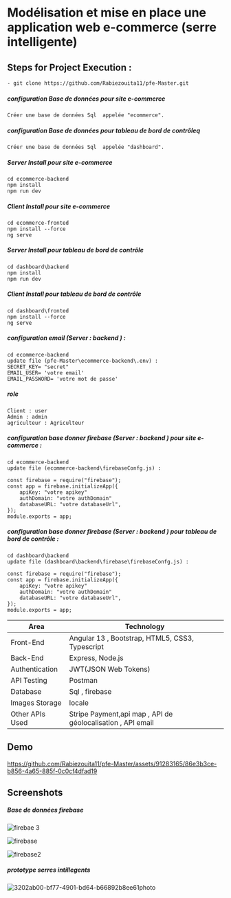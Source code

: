 
# Modélisation et mise en place une application web e-commerce (serre intelligente)

## Steps for Project Execution :
```
- git clone https://github.com/Rabiezouita11/pfe-Master.git
```

##### configuration Base de données  pour site e-commerce
```
Créer une base de données Sql  appelée "ecommerce".
```


##### configuration Base de données  pour tableau de bord de contrôleq 
```
Créer une base de données Sql  appelée "dashboard".
```


##### Server Install pour site e-commerce
```
cd ecommerce-backend  
npm install 
npm run dev 
```
##### Client Install  pour site e-commerce
```
cd ecommerce-fronted
npm install --force
ng serve 
```
##### Server Install pour  tableau de bord de contrôle
```
cd dashboard\backend
npm install 
npm run dev 
```
##### Client Install  pour tableau de bord de contrôle
```
cd dashboard\fronted
npm install --force
ng serve
```

##### configuration email (Server : backend ) : 
```
cd ecommerce-backend
update file (pfe-Master\ecommerce-backend\.env) :
SECRET_KEY= "secret"
EMAIL_USER= 'votre email'
EMAIL_PASSWORD= 'votre mot de passe'
```
##### role 
```
Client : user
Admin : admin
agriculteur : Agriculteur
```

##### configuration base donner  firebase (Server : backend ) pour site e-commerce : 
```
cd ecommerce-backend
update file (ecommerce-backend\firebaseConfg.js) :

const firebase = require("firebase");
const app = firebase.initializeApp({
    apiKey: "votre apikey"
    authDomain: "votre authDomain"
    databaseURL: "votre databaseUrl",
});
module.exports = app;
```
##### configuration base donner  firebase (Server : backend ) pour tableau de bord de contrôle : 
```
cd dashboard\backend
update file (dashboard\backend\firebase\firebaseConfg.js) :

const firebase = require("firebase");
const app = firebase.initializeApp({
    apiKey: "votre apikey"
    authDomain: "votre authDomain"
    databaseURL: "votre databaseUrl",
});
module.exports = app;
```


<table>
<thead>
<tr>
<th>Area</th>
<th>Technology</th>
</tr>
</thead>
<tbody>
	<tr>
		<td>Front-End</td>
		<td>Angular 13 , Bootstrap, HTML5, CSS3, Typescript</td>
	</tr>
	<tr>
		<td>Back-End</td>
		<td>Express, Node.js</td>
	</tr>
  <tr>
		<td>Authentication</td>
		<td>JWT(JSON Web Tokens)</td>
	</tr>
	<tr>
		<td>API Testing</td>
		<td>Postman</td>
	</tr>
	<tr>
		<td>Database</td>
		<td>Sql , firebase</td>
	</tr>
  <tr>
		<td>Images Storage</td>
		<td>locale</td>
	</tr>
    <tr>
		<td>Other APIs Used</td>
		<td>Stripe Payment,api map , API de géolocalisation , API email </td>
	</tr>
</tbody>
</table>

## Demo 


https://github.com/Rabiezouita11/pfe-Master/assets/91283165/86e3b3ce-b856-4a65-885f-0c0cf4dfad19




## Screenshots

##### Base de données  firebase 

![firebae 3](https://github.com/Rabiezouita11/pfe-Master/assets/91283165/f5d7fe4f-c4fa-42c5-b9b3-523740d993a7)

![firebase](https://github.com/Rabiezouita11/pfe-Master/assets/91283165/07211ce4-5e12-4724-9c2a-559840aa4ffe)

![firebase2](https://github.com/Rabiezouita11/pfe-Master/assets/91283165/a506e02f-22ed-48ad-969d-9a29c892516f)


#####  prototype serres intillegents

![3202ab00-bf77-4901-bd64-b66892b8ee61photo](https://github.com/Rabiezouita11/pfe-Master/assets/91283165/15a659ce-3155-419f-9a42-9d11db0a43f3)

